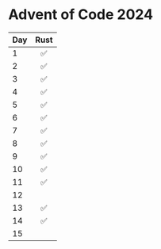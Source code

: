 # Advent of Code 2024

| Day | Rust | 
|:----|:----:| 
| 1   |  ✅   | 
| 2   |  ✅   | 
| 3   |  ✅   | 
| 4   |  ✅   | 
| 5   |  ✅   | 
| 6   |  ✅   | 
| 7   |  ✅   | 
| 8   |  ✅   | 
| 9   |  ✅   | 
| 10  |  ✅   | 
| 11  |  ✅   | 
| 12  |      | 
| 13  |  ✅   | 
| 14  |  ✅   |
| 15  |      |
